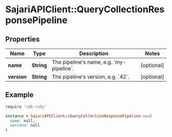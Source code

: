 # SajariAPIClient::QueryCollectionResponsePipeline

## Properties

| Name | Type | Description | Notes |
| ---- | ---- | ----------- | ----- |
| **name** | **String** | The pipeline&#39;s name, e.g. &#x60;my-pipeline&#x60;. | [optional] |
| **version** | **String** | The pipeline&#39;s version, e.g. &#x60;42&#x60;. | [optional] |

## Example

```ruby
require 'sdk-ruby'

instance = SajariAPIClient::QueryCollectionResponsePipeline.new(
  name: null,
  version: null
)
```

